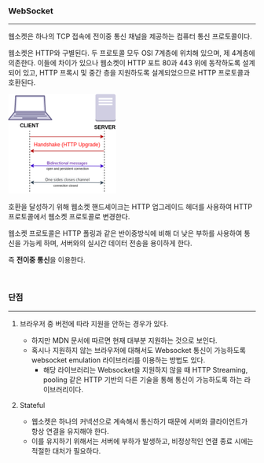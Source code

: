 ### WebSocket
---

웹소켓은 하나의 TCP 접속에 전이중 통신 채널을 제공하는 컴퓨터 통신 프로토콜이다.

웹소켓은 HTTP와 구별된다. 두 프로토콜 모두 OSI 7계층에 위치해 있으며, 제 4계층에 의존한다. 이들에 차이가 있으나 웹소켓이 HTTP 포트 80과 443 위에 동작하도록 설계되어 있고, HTTP 프록시 및 중간 층을 지원하도록 설계되었으므로 HTTP 프로토콜과 호환된다.

![WebSocket-connection](../Img/Websocket_connection.png)

호환을 달성하기 위해 웹소켓 핸드셰이크는 HTTP 업그레이드 헤더를 사용하여 HTTP 프로토콜에서 웹소켓 프로토콜로 변경한다.

웹소켓 프로토콜은 HTTP 폴링과 같은 반이중방식에 비해 더 낮은 부하를 사용하여 통신을 가능케 하며, 서버와의 실시간 데이터 전송을 용이하게 한다.

즉 **전이중 통신**을 이용한다.

<br>

### 단점
---

1. 브라우저 중 버전에 따라 지원을 안하는 경우가 있다.
   - 하지만 MDN 문서에 따르면 현재 대부분 지원하는 것으로 보인다.
   - 혹시나 지원하지 않는 브라우저에 대해서도 Websocket 통신이 가능하도록 websocket emulation 라이브러리를 이용하는 방법도 있다.
     - 해당 라이브러리는 Websocket을 지원하지 않을 때 HTTP Streaming, pooling 같은 HTTP 기반의 다른 기술을 통해 통신이 가능하도록 하는 라이브러리이다.

2. Stateful
   - 웹소켓은 하나의 커넥션으로 계속해서 통신하기 때문에 서버와 클라이언트가 항상 연결을 유지해야 한다.
   - 이를 유지하기 위해서는 서버에 부하가 발생하고, 비정상적인 연결 종료 시에는 적절한 대처가 필요하다.